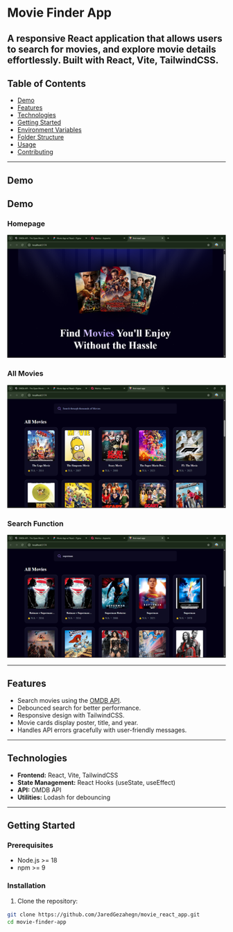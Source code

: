 # Movie Finder App

## A responsive React application that allows users to search for movies, and explore movie details effortlessly. Built with **React**, **Vite**, **TailwindCSS**.

## Table of Contents

- [Demo](#demo)
- [Features](#features)
- [Technologies](#technologies)
- [Getting Started](#getting-started)
- [Environment Variables](#environment-variables)
- [Folder Structure](#folder-structure)
- [Usage](#usage)
- [Contributing](#contributing)

---

## Demo


## Demo

### Homepage
![Homepage](screenshots/home.png)

### All Movies
![All-Movies](screenshots/All-movie.png)

### Search Function
![Search](screenshots/searched-movie.png)


---

## Features

- Search movies using the [OMDB API](http://www.omdbapi.com/).
- Debounced search for better performance.
- Responsive design with TailwindCSS.
- Movie cards display poster, title, and year.
- Handles API errors gracefully with user-friendly messages.

---

## Technologies

- **Frontend:** React, Vite, TailwindCSS
- **State Management:** React Hooks (useState, useEffect)
- **API:** OMDB API
- **Utilities:** Lodash for debouncing

---

## Getting Started

### Prerequisites

- Node.js >= 18
- npm >= 9

### Installation

1. Clone the repository:

```bash
git clone https://github.com/JaredGezahegn/movie_react_app.git
cd movie-finder-app
```
